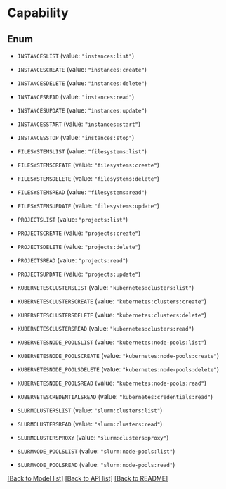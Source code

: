 # Capability

## Enum


* `INSTANCESLIST` (value: `"instances:list"`)

* `INSTANCESCREATE` (value: `"instances:create"`)

* `INSTANCESDELETE` (value: `"instances:delete"`)

* `INSTANCESREAD` (value: `"instances:read"`)

* `INSTANCESUPDATE` (value: `"instances:update"`)

* `INSTANCESSTART` (value: `"instances:start"`)

* `INSTANCESSTOP` (value: `"instances:stop"`)

* `FILESYSTEMSLIST` (value: `"filesystems:list"`)

* `FILESYSTEMSCREATE` (value: `"filesystems:create"`)

* `FILESYSTEMSDELETE` (value: `"filesystems:delete"`)

* `FILESYSTEMSREAD` (value: `"filesystems:read"`)

* `FILESYSTEMSUPDATE` (value: `"filesystems:update"`)

* `PROJECTSLIST` (value: `"projects:list"`)

* `PROJECTSCREATE` (value: `"projects:create"`)

* `PROJECTSDELETE` (value: `"projects:delete"`)

* `PROJECTSREAD` (value: `"projects:read"`)

* `PROJECTSUPDATE` (value: `"projects:update"`)

* `KUBERNETESCLUSTERSLIST` (value: `"kubernetes:clusters:list"`)

* `KUBERNETESCLUSTERSCREATE` (value: `"kubernetes:clusters:create"`)

* `KUBERNETESCLUSTERSDELETE` (value: `"kubernetes:clusters:delete"`)

* `KUBERNETESCLUSTERSREAD` (value: `"kubernetes:clusters:read"`)

* `KUBERNETESNODE_POOLSLIST` (value: `"kubernetes:node-pools:list"`)

* `KUBERNETESNODE_POOLSCREATE` (value: `"kubernetes:node-pools:create"`)

* `KUBERNETESNODE_POOLSDELETE` (value: `"kubernetes:node-pools:delete"`)

* `KUBERNETESNODE_POOLSREAD` (value: `"kubernetes:node-pools:read"`)

* `KUBERNETESCREDENTIALSREAD` (value: `"kubernetes:credentials:read"`)

* `SLURMCLUSTERSLIST` (value: `"slurm:clusters:list"`)

* `SLURMCLUSTERSREAD` (value: `"slurm:clusters:read"`)

* `SLURMCLUSTERSPROXY` (value: `"slurm:clusters:proxy"`)

* `SLURMNODE_POOLSLIST` (value: `"slurm:node-pools:list"`)

* `SLURMNODE_POOLSREAD` (value: `"slurm:node-pools:read"`)


[[Back to Model list]](../README.md#documentation-for-models) [[Back to API list]](../README.md#documentation-for-api-endpoints) [[Back to README]](../README.md)


